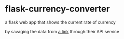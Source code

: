 # flask-currency-converter		
			
a flask web app that shows the current rate of currency 

by savaging the data from [a link](alphavantage.co)
 through their API service
